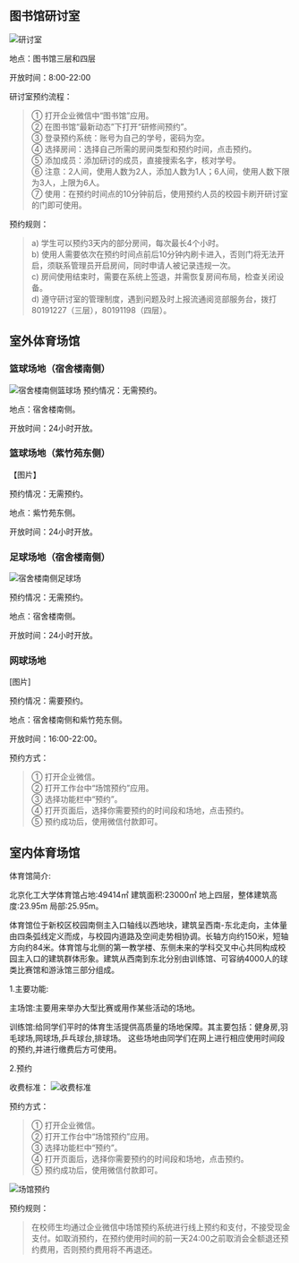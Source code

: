 ## 图书馆研讨室

![研讨室](./研讨室.jpg)
  
地点：图书馆三层和四层

开放时间：8:00-22:00

研讨室预约流程：

>① 打开企业微信中“图书馆”应用。  
② 在图书馆“最新动态”下打开“研修间预约”。  
③ 登录预约系统：账号为自己的学号，密码为空。  
④ 选择房间：选择自己所需的房间类型和预约时间，点击预约。  
⑤ 添加成员：添加研讨的成员，直接搜索名字，核对学号。  
⑥ 注意：2人间，使用人数为2人，添加人数为1人；6人间，使用人数下限为3人，上限为6人。  
⑦ 使用：在预约时间点的10分钟前后，使用预约人员的校园卡刷开研讨室的门即可使用。  


预约规则：

> a)	学生可以预约3天内的部分房间，每次最长4个小时。  
b)	使用人需要依次在预约时间点前后10分钟内刷卡进入，否则门将无法开启，须联系管理员开启房间，同时申请人被记录违规一次。  
c)	房间使用结束时，需要在系统上签退，并需恢复房间布局，检查关闭设备。  
d)	遵守研讨室的管理制度，遇到问题及时上报流通阅览部服务台，拨打80191227（三层），80191198（四层）。  

## 室外体育场馆
### 篮球场地（宿舍楼南侧）

![宿舍楼南侧篮球场](./篮球场地（宿舍楼南侧）.jpg)
预约情况：无需预约。

地点：宿舍楼南侧。

开放时间：24小时开放。

### 篮球场地（紫竹苑东侧）
 
【图片】

预约情况：无需预约。

地点：紫竹苑东侧。

开放时间：24小时开放。

### 足球场地（宿舍楼南侧）

![宿舍楼南侧足球场](./足球场地（宿舍楼南侧）.jpg)

预约情况：无需预约。

地点：宿舍楼南侧。

开放时间：24小时开放。

### 网球场地

[图片]

预约情况：需要预约。

地点：宿舍楼南侧和紫竹苑东侧。

开放时间：16:00-22:00。

预约方式：

>① 打开企业微信。  
② 打开工作台中“场馆预约”应用。  
③ 选择功能栏中“预约”。  
④ 打开页面后，选择你需要预约的时间段和场地，点击预约。  
⑤ 预约成功后，使用微信付款即可。  


## 室内体育场馆

体育馆简介:
 
北京化工大学体育馆占地:49414㎡ 建筑面积:23000㎡ 地上四层，整体建筑高度:23.95m 局部:25.95m。

体育馆位于新校区校园南侧主入口轴线以西地块，建筑呈西南-东北走向，主体量由四条弧线定义而成，与校园内道路及空间走势相协调。长轴方向约150米，短轴方向约84米。体育馆与北侧的第一教学楼、东侧未来的学科交叉中心共同构成校园主入口的建筑群体形象。建筑从西南到东北分别由训练馆、可容纳4000人的球类比赛馆和游泳馆三部分组成。

1.主要功能:

主场馆:主要用来举办大型比赛或用作某些活动的场地。

训练馆:给同学们平时的体育生活提供高质量的场地保障。其主要包括：健身房,羽毛球场,网球场,乒乓球台,排球场。
这些场地由同学们在网上进行相应使用时间段的预约,并进行缴费后方可使用。

2.预约


收费标准：
![收费标准](./场馆收费情况.jpg)

预约方式：

>① 打开企业微信。  
② 打开工作台中“场馆预约”应用。  
③ 选择功能栏中“预约”。  
④ 打开页面后，选择你需要预约的时间段和场地，点击预约。  
⑤ 预约成功后，使用微信付款即可。  


![场馆预约](./场馆预约.gif)


预约规则：

>在校师生均通过企业微信中场馆预约系统进行线上预约和支付，不接受现金支付。如取消预约，在预约使用时间的前一天24:00之前取消会全额退还预约费用，否则预约费用将不再退还。